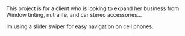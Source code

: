 # 

This project is for a client who is looking to expand her business
from Window tinting, nutralife, and car stereo accessories...

Im using a slider swiper for easy navigation on cell phones.
